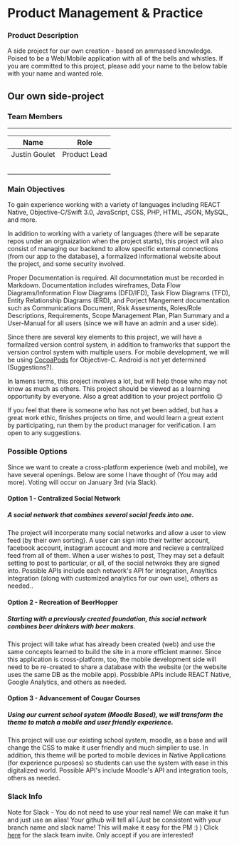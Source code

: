 #   Product Management & Practice

### Product Description
A side project for our own creation - based on ammassed knowledge. Poised to be a Web/Mobile application with all of the bells and whistles. If you are committed to this project, please add your name to the below table with your name and wanted role.

##  Our own side-project
### Team Members
---
|Name|Role|
|---|---|
|Justin Goulet|Product Lead|
| | |
| | |
| | |
| | |
| | |

### Main Objectives
To gain experience working with a variety of languages including REACT Native, Objective-C/Swift 3.0, JavaScript, CSS, PHP, HTML, JSON, MySQL, and more.

In addition to working with a variety of languages (there will be separate repos under an orgnaization when the project starts), this project will also consist of managing our backend to allow specific external connections (from our app to the database), a formalized informational website about the project, and some security involved.

Proper Documentation is required. All documnetation must be recorded in Markdown. Documentation includes wireframes, Data Flow Diagrams/Information Flow Diagrams (DFD/IFD), Task Flow Diagrams (TFD), Entity Relationship Diagrams (ERD), and Porject Mangement documentation such as Communications Document, Risk Assesments, Roles/Role Descriptions, Requirements, Scope Management Plan, Plan Summary and a User-Manual for all users (since we will have an admin and a user side).

Since there are several key elements to this project, we will have a formailzed version control system, in addition to framworks that support the version control system with multiple users. For mobile development, we will be using [CocoaPods](https://cocoapods.org/https://cocoapods.org/) for Objective-C. Android is not yet determined (Suggestions?).

In lamens terms, this project involves a lot, but will help those who may not know as much as others. This project should be viewed as a learning opportunity by everyone. Also a great addition to your project portfolio :wink: 

If you feel that there is someone who has not yet been added, but has a great work ethic, finishes projects on time, and would learn a great extent by participating, run them by the product manager for verification. I am open to any suggestions.

### Possible Options
Since we want to create a cross-platform experience (web and mobile), we have several openings. Below are some I have thought of (You may add more). Voting will occur on January 3rd (via Slack).

####  Option 1 - Centralized Social Network
##### A social network that combines several social feeds into one.
The project will incorperate many social networks and allow a user to view feed (by their own sorting). A user can sign into their twitter account, facebook account, instagram account and more and recieve a centralized feed from all of them. When a user wishes to post, They may set a default setting to post to particular, or all, of the social netwroks they are signed into.
Possible APIs include each network's API for integration, Anayltics integration (along with customized analytics for our own use), others as needed..

####  Option 2 - Recreation of BeerHopper
##### Starting with a previously created foundation, this social network combines beer drinkers with beer makers.
This project will take what has already been created (web) and use the same concepts learned to build the site in a more efficient manner. Since this application is cross-platform, too, the mobile development side will need to be re-created to share a database with the website (or the website uses the same DB as the mobile app).
Possbible APIs include REACT Native, Google Analytics, and others as needed.

####  Option 3 - Advancement of Cougar Courses
##### Using our current school system (Moodle Based), we will transform the theme to match a mobile and user friendly experience.
This project will use our existing school system, moodle, as a base and will change the CSS to make it user friendly and much simplier to use. In addition, this theme will be ported to mobile devices in Native Applications (for experience purposes) so students can use the system with ease in this digitalized world.
Possible API's include Moodle's API and integration tools, others as needed.


### Slack Info
Note for Slack - You do not need to use your real name! We can make it fun and just use an alias! Your github will tell all (Just be consistent with your branch name and slack name! This will make it easy for the PM :) )
Click [here](https://sideproject-teamcsusm.slack.com/shared_invite/MTIxMjY0OTEyMDA1LTE0ODI4NjgxMjMtMzI1ZjhlYTk4OA) for the slack team invite. Only accept if you are interested!
